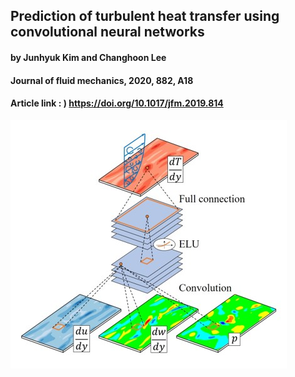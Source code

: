 ## Prediction of turbulent heat transfer using convolutional neural networks
#### by Junhyuk Kim and Changhoon Lee
#### Journal of fluid mechanics, 2020, 882, A18
#### Article link : ) <https://doi.org/10.1017/jfm.2019.814>
![graphical abstract](graphical-abstract.jpg)
